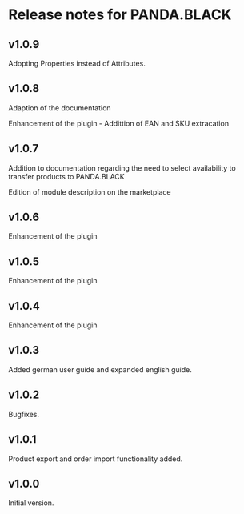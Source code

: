 # Release notes for PANDA.BLACK

## v1.0.9

Adopting Properties instead of Attributes.

## v1.0.8

Adaption of the documentation

Enhancement of the plugin - Addittion of EAN and SKU extracation

## v1.0.7

Addition to documentation regarding the need to select availability to transfer products to PANDA.BLACK

Edition of module description on the marketplace

## v1.0.6

Enhancement of the plugin

## v1.0.5

Enhancement of the plugin

## v1.0.4

Enhancement of the plugin

## v1.0.3

Added german user guide and expanded english guide.

## v1.0.2

Bugfixes.

## v1.0.1

Product export and order import functionality added.

## v1.0.0

Initial version.